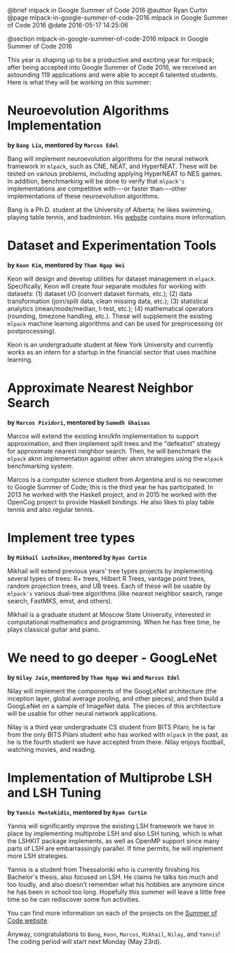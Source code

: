 @brief mlpack in Google Summer of Code 2016
@author Ryan Curtin
@page mlpack-in-google-summer-of-code-2016 mlpack in Google Summer of Code 2016
@date 2016-05-17 14:25:06

@section mlpack-in-google-summer-of-code-2016 mlpack in Google Summer of Code 2016

This year is shaping up to be a productive and exciting year for mlpack; after
being accepted into Google Summer of Code 2016, we received an astounding 119
applications and were able to accept 6 talented students.  Here is what they
will be working on this summer:

# Neuroevolution Algorithms Implementation
**by `Bang Liu`, mentored by `Marcus Edel`**

Bang will implement neuroevolution algorithms for the neural network framework
in `mlpack`, such as CNE, NEAT, and HyperNEAT.  These will be tested on various
problems, including applying HyperNEAT to NES games.  In addition, benchmarking
will be done to verify that `mlpack's` implementations are competitive with---or
faster than---other implementations of these neuroevolution algorithms.

Bang is a Ph.D. student at the University of Alberta; he likes swimming, playing
table tennis, and badminton.  His [website](http://www.ualberta.ca/~bang3/)
contains more information.

# Dataset and Experimentation Tools
**by `Keon Kim`, mentored by `Tham Ngap Wei`**

Keon will design and develop utilities for dataset management in
`mlpack`.  Specifically, Keon will create four separate modules for
working with datasets: (1) dataset I/O (convert dataset formats, etc.);
(2) data transformation (join/split data, clean missing data, etc.); (3)
statistical analytics (mean/mode/median, t-test, etc.); (4) mathematical
operators (rounding, timezone handling, etc.).  These will supplement
the existing `mlpack` machine learning algorithms and can be used for
preprocessing (or postprocessing).

Keon is an undergraduate student at New York University and currently works as an
intern for a startup in the financial sector that uses machine learning.

# Approximate Nearest Neighbor Search
**by `Marcos Pividori`, mentored by `Sumedh Ghaisas`**

Marcos will extend the existing knn/kfn implementation to support
approximation, and then implement spill trees and the "defeatist"
strategy for approximate nearest neighbor search.  Then, he will
benchmark the `mlpack` aknn implementation against other aknn strategies
using the `mlpack` benchmarking system.

Marcos is a computer science student from Argentina and is no newcomer to Google
Summer of Code; this is the third year he has participated.  In 2013 he worked
with the Haskell project, and in 2015 he worked with the OpenCog project to
provide Haskell bindings.  He also likes to play table tennis and also regular
tennis.

# Implement tree types
**by `Mikhail Lozhnikov`, mentored by `Ryan Curtin`**

Mikhail will extend previous years' tree types projects by
implementing several types of trees: R+ trees, Hilbert R Trees, vantage
point trees, random projection trees, and UB trees.  Each of these will
be usable by `mlpack's` various dual-tree algorithms (like nearest
neighbor search, range search, FastMKS, emst, and others).

Mikhail is a graduate student at Moscow State University, interested in
computational mathematics and programming.  When he has free time, he plays
classical guitar and piano.

# We need to go deeper - GoogLeNet
**by `Nilay Jain`, mentored by `Tham Ngap Wei` and `Marcus Edel`**

Nilay will implement the components of the GoogLeNet architecture (the
inception layer, global average pooling, and other pieces), and then
build a GoogLeNet on a sample of ImageNet data.  The pieces of this
architecture will be usable for other neural network applications.

Nilay is a third year undergraduate CS student from BITS Pilani; he is far from
the only BITS Pilani student who has worked with `mlpack` in the past, as he is
the fourth student we have accepted from there.  Nilay enjoys football, watching
movies, and reading.

# Implementation of Multiprobe LSH and LSH Tuning
**by `Yannis Mentekidis`, mentored by `Ryan Curtin`**

Yannis will significantly improve the existing LSH framework we have
in place by implementing multiprobe LSH and also LSH tuning, which is
what the LSHKIT package implements, as well as OpenMP support since many
parts of LSH are embarrassingly parallel.  If time permits, he will
implement more LSH strategies.

Yannis is a student from Thessaloniki who is currently finishing his Bachelor's
thesis, also focused on LSH.  He claims he talks too much and too loudly, and
also doesn't remember what his hobbies are anymore since he has been in school
too long.  Hopefully this summer will leave a little free time so he can
rediscover some fun activities.

You can find more information on each of the projects on the
[Summer of Code
website](http://summerofcode.withgoogle.com/organizations/5376684740050944/).

Anyway, congratulations to `Bang`, `Keon`, `Marcos`, `Mikhail`, `Nilay`, and
`Yannis`!  The coding period will start next Monday (May 23rd).
